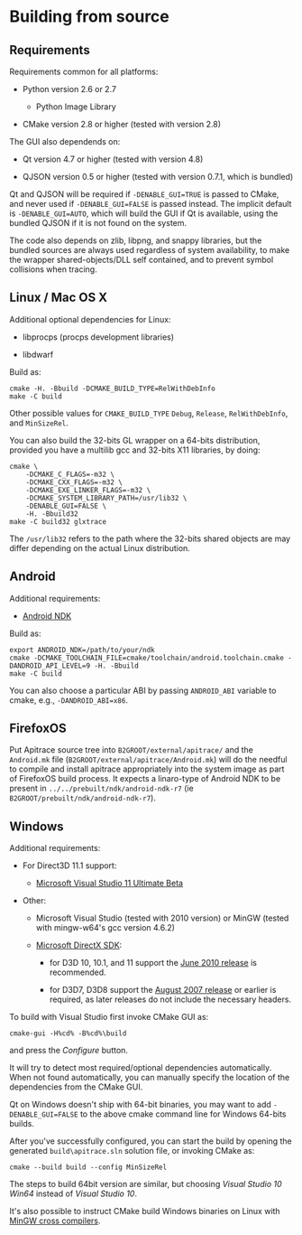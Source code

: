 Building from source
====================


Requirements
------------

Requirements common for all platforms:

* Python version 2.6 or 2.7

  * Python Image Library

* CMake version 2.8 or higher (tested with version 2.8)


The GUI also dependends on:

* Qt version 4.7 or higher (tested with version 4.8)

* QJSON version 0.5 or higher (tested with version 0.7.1, which is bundled)

Qt and QJSON will be required if `-DENABLE_GUI=TRUE` is passed to CMake, and
never used if `-DENABLE_GUI=FALSE` is passed instead.  The implicit default is
`-DENABLE_GUI=AUTO`, which will build the GUI if Qt is available, using the
bundled QJSON if it is not found on the system.


The code also depends on zlib, libpng, and snappy libraries, but the bundled
sources are always used regardless of system availability, to make the wrapper
shared-objects/DLL self contained, and to prevent symbol collisions when
tracing.


Linux / Mac OS X
----------------

Additional optional dependencies for Linux:

* libprocps (procps development libraries)

* libdwarf

Build as:

    cmake -H. -Bbuild -DCMAKE_BUILD_TYPE=RelWithDebInfo
    make -C build

Other possible values for `CMAKE_BUILD_TYPE` `Debug`, `Release`,
`RelWithDebInfo`, and `MinSizeRel`.

You can also build the 32-bits GL wrapper on a 64-bits distribution, provided
you have a multilib gcc and 32-bits X11 libraries, by doing:

    cmake \
        -DCMAKE_C_FLAGS=-m32 \
        -DCMAKE_CXX_FLAGS=-m32 \
        -DCMAKE_EXE_LINKER_FLAGS=-m32 \
        -DCMAKE_SYSTEM_LIBRARY_PATH=/usr/lib32 \
        -DENABLE_GUI=FALSE \
        -H. -Bbuild32
    make -C build32 glxtrace

The `/usr/lib32` refers to the path where the 32-bits shared objects are may
differ depending on the actual Linux distribution.


Android
-------

Additional requirements:

* [Android NDK](http://developer.android.com/sdk/ndk/index.html)

Build as:

    export ANDROID_NDK=/path/to/your/ndk
    cmake -DCMAKE_TOOLCHAIN_FILE=cmake/toolchain/android.toolchain.cmake -DANDROID_API_LEVEL=9 -H. -Bbuild
    make -C build

You can also choose a particular ABI by passing `ANDROID_ABI` variable to
cmake, e.g., `-DANDROID_ABI=x86`.

FirefoxOS
---------

Put Apitrace source tree into `B2GROOT/external/apitrace/` and the `Android.mk`
file (`B2GROOT/external/apitrace/Android.mk`) will do the needful to compile
and install apitrace appropriately into the system image as part of FirefoxOS
build process. It expects a linaro-type of Android NDK to be present in
`../../prebuilt/ndk/android-ndk-r7` (ie `B2GROOT/prebuilt/ndk/android-ndk-r7`).


Windows
-------

Additional requirements:

* For Direct3D 11.1 support:

  * [Microsoft Visual Studio 11 Ultimate Beta](http://www.microsoft.com/download/en/details.aspx?id=27543)

* Other:

  * Microsoft Visual Studio (tested with 2010 version) or MinGW (tested with
    mingw-w64's gcc version 4.6.2)

  * [Microsoft DirectX SDK](http://msdn.microsoft.com/en-us/directx/aa937781):

    * for D3D 10, 10.1, and 11 support the [June 2010 release](http://www.microsoft.com/en-us/download/details.aspx?id=6812) is
      recommended.

    * for D3D7, D3D8 support the [August 2007 release](http://www.microsoft.com/downloads/details.aspx?familyid=529F03BE-1339-48C4-BD5A-8506E5ACF571)
      or earlier is required, as later releases do not include the necessary
      headers.

To build with Visual Studio first invoke CMake GUI as:

    cmake-gui -H%cd% -B%cd%\build

and press the _Configure_ button.

It will try to detect most required/optional dependencies automatically.  When
not found automatically, you can manually specify the location of the
dependencies from the CMake GUI.

Qt on Windows doesn't ship with 64-bit binaries, you may want to add
`-DENABLE_GUI=FALSE` to the above cmake command line for Windows 64-bits
builds.

After you've successfully configured, you can start the build by opening the
generated `build\apitrace.sln` solution file, or invoking CMake as:

    cmake --build build --config MinSizeRel

The steps to build 64bit version are similar, but choosing _Visual Studio 10
Win64_ instead of _Visual Studio 10_.

It's also possible to instruct CMake build Windows binaries on Linux with
[MinGW cross compilers](http://www.cmake.org/Wiki/CmakeMingw).


